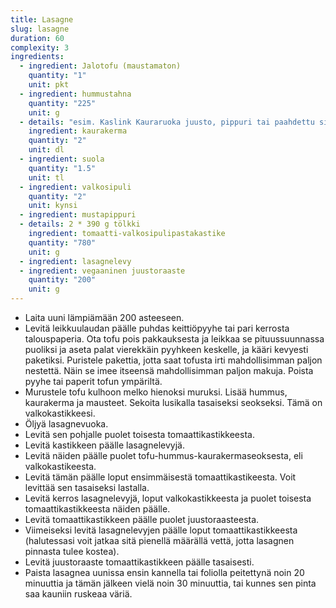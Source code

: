 ```yaml
---
title: Lasagne
slug: lasagne
duration: 60
complexity: 3
ingredients:
  - ingredient: Jalotofu (maustamaton)
    quantity: "1"
    unit: pkt
  - ingredient: hummustahna
    quantity: "225"
    unit: g
  - details: "esim. Kaslink Kauraruoka juusto, pippuri tai paahdettu sipuli"
    ingredient: kaurakerma
    quantity: "2"
    unit: dl
  - ingredient: suola
    quantity: "1.5"
    unit: tl
  - ingredient: valkosipuli
    quantity: "2"
    unit: kynsi
  - ingredient: mustapippuri
  - details: 2 * 390 g tölkki
    ingredient: tomaatti-valkosipulipastakastike
    quantity: "780"
    unit: g
  - ingredient: lasagnelevy
  - ingredient: vegaaninen juustoraaste
    quantity: "200"
    unit: g
---
```


- Laita uuni lämpiämään 200 asteeseen.
- Levitä leikkuulaudan päälle puhdas keittiöpyyhe tai pari kerrosta talouspaperia. Ota tofu pois pakkauksesta ja leikkaa se pituussuunnassa puoliksi ja aseta palat vierekkäin pyyhkeen keskelle, ja kääri kevyesti paketiksi. Puristele pakettia, jotta saat tofusta irti mahdollisimman paljon nestettä. Näin se imee itseensä mahdollisimman paljon makuja. Poista pyyhe tai paperit tofun ympäriltä.
- Murustele tofu kulhoon melko hienoksi muruksi. Lisää hummus, kaurakerma ja mausteet. Sekoita lusikalla tasaiseksi seokseksi. Tämä on valkokastikkeesi.
- Öljyä lasagnevuoka.
- Levitä sen pohjalle puolet toisesta tomaattikastikkeesta.
- Levitä kastikkeen päälle lasagnelevyjä.
- Levitä näiden päälle puolet tofu-hummus-kaurakermaseoksesta, eli valkokastikeesta.
- Levitä tämän päälle loput ensimmäisestä tomaattikastikeesta. Voit levittää sen tasaiseksi lastalla.
- Levitä kerros lasagnelevyjä, loput valkokastikkeesta ja puolet toisesta tomaattikastikkeesta näiden päälle.
- Levitä tomaattikastikkeen päälle puolet juustoraasteesta.
- Viimeiseksi levitä lasagnelevyjen päälle loput tomaattikastikkeesta (halutessasi voit jatkaa sitä pienellä määrällä vettä, jotta lasagnen pinnasta tulee kostea).
- Levitä juustoraaste tomaattikastikkeen päälle tasaisesti.
- Paista lasagnea uunissa ensin kannella tai foliolla peitettynä noin 20 minuuttia ja tämän jälkeen vielä noin 30 minuuttia, tai kunnes sen pinta saa kauniin ruskeaa väriä.
